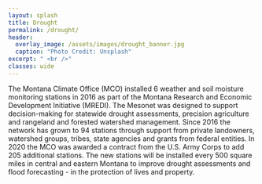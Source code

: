```yaml
---
layout: splash
title: Drought
permalink: /drought/
header:
  overlay_image: /assets/images/drought_banner.jpg
  caption: "Photo Credit: Unsplash"
excerpt: " <br />"
classes: wide
---
```


The Montana Climate Office (MCO) installed 6 weather and soil moisture monitoring stations in 2016 as part of the Montana Research and Economic Development Initiative (MREDI). The Mesonet was designed to support decision-making for statewide drought assessments, precision agriculture and rangeland and forested watershed management. Since 2016 the network has grown to 94 stations through support from private landowners, watershed groups, tribes, state agencies and grants from federal entities. In 2020 the MCO was awarded a contract from the U.S. Army Corps to add 205 additional stations. The new stations will be installed every 500 square miles in central and eastern Montana to improve drought assessments and flood forecasting - in the protection of lives and property.